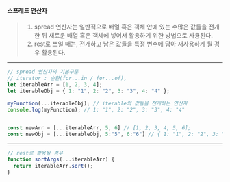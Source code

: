 #### 스프레드 연산자

> 1. spread 연산자는 일반적으로 배열 혹은 객체 안에 있는 수많은 값들을 전개 한 뒤 새로운 배열 혹은 객체에 넣어서 활용하기 위한 방법으로 사용된다.
> 2. rest로 쓰일 때는, 전개하고 남은 값들을 특정 변수에 담아 재사용하게 될 경우 활용된다.

---

```javascript
// spread 연산자의 기본구문
// iterator : 순환(for...in / for...of),
let iterableArr = [1, 2, 3, 4];
let iterableObj = { 1: "1", 2: "2", 3: "3", 4: "4" };

myFunction(...iterableObj); // iterable의 값들을 전개하는 연산자
console.log(myFunction); // 1: "1", 2: "2", 3: "3", 4: "4"


const newArr = [...iterableArr, 5, 6] // [1, 2, 3, 4, 5, 6];
const newObj = [...iterableObj, 5:"5", 6:"6"] // { 1: "1", 2: "2", 3: "3", 4: "4", 5: "5", 6: "6" };
```

---

```javascript
// rest로 활용될 경우
function sortArgs(...iterableArr) {
  return iterableArr.sort();
}
```

